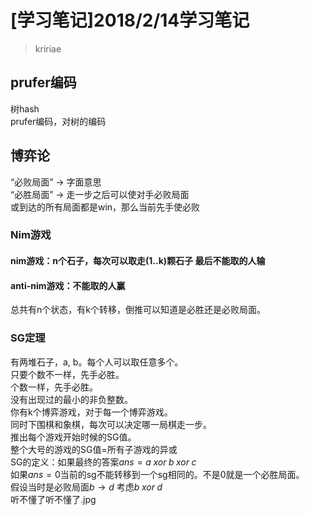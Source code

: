 # [学习笔记]2018/2/14学习笔记   
   
> kririae   
   
## prufer编码   
树hash   
prufer编码，对树的编码   
   
## 博弈论   
“必败局面” -> 字面意思   
“必胜局面” -> 走一步之后可以使对手必败局面   
或到达的所有局面都是win，那么当前先手使必败 
   
### Nim游戏   
#### nim游戏：n个石子，每次可以取走(1..k)颗石子 最后不能取的人输   
#### anti-nim游戏：不能取的人赢   
总共有n个状态，有k个转移，倒推可以知道是必胜还是必败局面。   
   
### SG定理   
有两堆石子，a, b。每个人可以取任意多个。   
只要个数不一样，先手必胜。   
个数一样，先手必胜。   
没有出现过的最小的非负整数。   
你有k个博弈游戏，对于每一个博弈游戏。   
同时下围棋和象棋，每次可以决定哪一局棋走一步。   
推出每个游戏开始时候的SG值。   
整个大号的游戏的SG值=所有子游戏的异或   
SG的定义：如果最终的答案$ans = a \;xor\; b \;xor\; c$   
如果$ans = 0$当前的sg不能转移到一个sg相同的。不是0就是一个必胜局面。   
假设当时是必败局面$b \rightarrow d$ 考虑$b \;xor\; d$      
听不懂了听不懂了.jpg   
   
   
